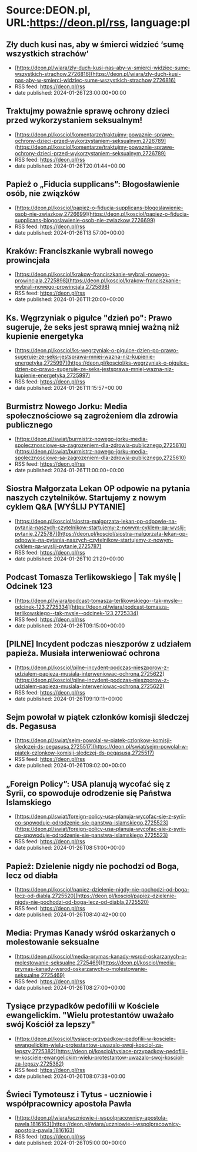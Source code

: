# Source:DEON.pl, URL:https://deon.pl/rss, language:pl

## Zły duch kusi nas, aby w śmierci widzieć ‘sumę wszystkich strachów’
 - [https://deon.pl/wiara/zly-duch-kusi-nas-aby-w-smierci-widziec-sume-wszystkich-strachow,2726816](https://deon.pl/wiara/zly-duch-kusi-nas-aby-w-smierci-widziec-sume-wszystkich-strachow,2726816)
 - RSS feed: https://deon.pl/rss
 - date published: 2024-01-26T23:00:00+00:00



## Traktujmy poważnie sprawę ochrony dzieci przed wykorzystaniem seksualnym!
 - [https://deon.pl/kosciol/komentarze/traktujmy-powaznie-sprawe-ochrony-dzieci-przed-wykorzystaniem-seksualnym,2726789](https://deon.pl/kosciol/komentarze/traktujmy-powaznie-sprawe-ochrony-dzieci-przed-wykorzystaniem-seksualnym,2726789)
 - RSS feed: https://deon.pl/rss
 - date published: 2024-01-26T20:01:44+00:00



## Papież o „Fiducia supplicans”: Błogosławienie osób, nie związków
 - [https://deon.pl/kosciol/papiez-o-fiducia-supplicans-blogoslawienie-osob-nie-zwiazkow,2726699](https://deon.pl/kosciol/papiez-o-fiducia-supplicans-blogoslawienie-osob-nie-zwiazkow,2726699)
 - RSS feed: https://deon.pl/rss
 - date published: 2024-01-26T13:57:00+00:00



## Kraków: Franciszkanie wybrali nowego prowincjała
 - [https://deon.pl/kosciol/krakow-franciszkanie-wybrali-nowego-prowincjala,2725898](https://deon.pl/kosciol/krakow-franciszkanie-wybrali-nowego-prowincjala,2725898)
 - RSS feed: https://deon.pl/rss
 - date published: 2024-01-26T11:20:00+00:00



## Ks. Węgrzyniak o pigułce "dzień po": Prawo sugeruje, że seks jest sprawą mniej ważną niż kupienie energetyka
 - [https://deon.pl/kosciol/ks-wegrzyniak-o-pigulce-dzien-po-prawo-sugeruje-ze-seks-jestsprawa-mniej-wazna-niz-kupienie-energetyka,2725997](https://deon.pl/kosciol/ks-wegrzyniak-o-pigulce-dzien-po-prawo-sugeruje-ze-seks-jestsprawa-mniej-wazna-niz-kupienie-energetyka,2725997)
 - RSS feed: https://deon.pl/rss
 - date published: 2024-01-26T11:15:57+00:00



## Burmistrz Nowego Jorku: Media społecznościowe są zagrożeniem dla zdrowia publicznego
 - [https://deon.pl/swiat/burmistrz-nowego-jorku-media-spolecznosciowe-sa-zagrozeniem-dla-zdrowia-publicznego,2725610](https://deon.pl/swiat/burmistrz-nowego-jorku-media-spolecznosciowe-sa-zagrozeniem-dla-zdrowia-publicznego,2725610)
 - RSS feed: https://deon.pl/rss
 - date published: 2024-01-26T11:00:00+00:00



## Siostra Małgorzata Lekan OP odpowie na pytania naszych czytelników. Startujemy z nowym cyklem Q&A [WYŚLIJ PYTANIE]
 - [https://deon.pl/kosciol/siostra-malgorzata-lekan-op-odpowie-na-pytania-naszych-czytelnikow-startujemy-z-nowym-cyklem-qa-wyslij-pytanie,2725787](https://deon.pl/kosciol/siostra-malgorzata-lekan-op-odpowie-na-pytania-naszych-czytelnikow-startujemy-z-nowym-cyklem-qa-wyslij-pytanie,2725787)
 - RSS feed: https://deon.pl/rss
 - date published: 2024-01-26T10:21:20+00:00



## Podcast Tomasza Terlikowskiego | Tak myślę | Odcinek 123
 - [https://deon.pl/wiara/podcast-tomasza-terlikowskiego--tak-mysle--odcinek-123,2725334](https://deon.pl/wiara/podcast-tomasza-terlikowskiego--tak-mysle--odcinek-123,2725334)
 - RSS feed: https://deon.pl/rss
 - date published: 2024-01-26T09:15:00+00:00



## [PILNE] Incydent podczas nieszporów z udziałem papieża. Musiała interweniować ochrona
 - [https://deon.pl/kosciol/pilne-incydent-podczas-nieszporow-z-udzialem-papieza-musiala-interweniowac-ochrona,2725622](https://deon.pl/kosciol/pilne-incydent-podczas-nieszporow-z-udzialem-papieza-musiala-interweniowac-ochrona,2725622)
 - RSS feed: https://deon.pl/rss
 - date published: 2024-01-26T09:10:11+00:00



## Sejm powołał w piątek członków komisji śledczej ds. Pegasusa
 - [https://deon.pl/swiat/sejm-powolal-w-piatek-czlonkow-komisji-sledczej-ds-pegasusa,2725517](https://deon.pl/swiat/sejm-powolal-w-piatek-czlonkow-komisji-sledczej-ds-pegasusa,2725517)
 - RSS feed: https://deon.pl/rss
 - date published: 2024-01-26T09:02:00+00:00



## „Foreign Policy”: USA planują wycofać się z Syrii, co spowoduje odrodzenie się Państwa Islamskiego
 - [https://deon.pl/swiat/foreign-policy-usa-planuja-wycofac-sie-z-syrii-co-spowoduje-odrodzenie-sie-panstwa-islamskiego,2725523](https://deon.pl/swiat/foreign-policy-usa-planuja-wycofac-sie-z-syrii-co-spowoduje-odrodzenie-sie-panstwa-islamskiego,2725523)
 - RSS feed: https://deon.pl/rss
 - date published: 2024-01-26T08:51:00+00:00



## Papież: Dzielenie nigdy nie pochodzi od Boga, lecz od diabła
 - [https://deon.pl/kosciol/papiez-dzielenie-nigdy-nie-pochodzi-od-boga-lecz-od-diabla,2725520](https://deon.pl/kosciol/papiez-dzielenie-nigdy-nie-pochodzi-od-boga-lecz-od-diabla,2725520)
 - RSS feed: https://deon.pl/rss
 - date published: 2024-01-26T08:40:42+00:00



## Media: Prymas Kanady wśród oskarżanych o molestowanie seksualne
 - [https://deon.pl/kosciol/media-prymas-kanady-wsrod-oskarzanych-o-molestowanie-seksualne,2725469](https://deon.pl/kosciol/media-prymas-kanady-wsrod-oskarzanych-o-molestowanie-seksualne,2725469)
 - RSS feed: https://deon.pl/rss
 - date published: 2024-01-26T08:27:00+00:00



## Tysiące przypadków pedofilii w Kościele ewangelickim. "Wielu protestantów uważało swój Kościół za lepszy"
 - [https://deon.pl/kosciol/tysiace-przypadkow-pedofilii-w-kosciele-ewangelickim-wielu-protestantow-uwazalo-swoj-kosciol-za-lepszy,2725382](https://deon.pl/kosciol/tysiace-przypadkow-pedofilii-w-kosciele-ewangelickim-wielu-protestantow-uwazalo-swoj-kosciol-za-lepszy,2725382)
 - RSS feed: https://deon.pl/rss
 - date published: 2024-01-26T08:07:38+00:00



## Świeci Tymoteusz i Tytus - uczniowie i współpracownicy apostoła Pawła
 - [https://deon.pl/wiara/uczniowie-i-wspolpracownicy-apostola-pawla,1816163](https://deon.pl/wiara/uczniowie-i-wspolpracownicy-apostola-pawla,1816163)
 - RSS feed: https://deon.pl/rss
 - date published: 2024-01-26T05:00:00+00:00



